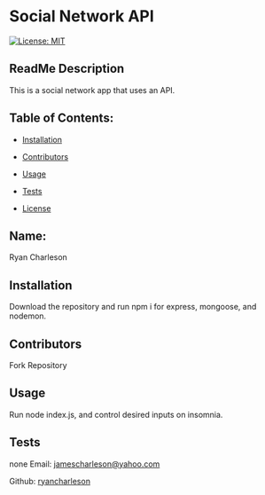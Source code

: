 # Social Network API
  [![License: MIT](https://img.shields.io/badge/License-MIT-yellow.svg)](https://opensource.org/licenses/MIT)
  ## ReadMe Description 

  This is a social network app that uses an API. 
  ## Table of Contents: 

  * [Installation](#installation) 

  * [Contributors](#contributors) 

  * [Usage](#usage) 

  * [Tests](#tests) 

  * [License](#license) 

  ## Name: 

  Ryan Charleson
  ## Installation 

  Download the repository and run npm i for express, mongoose, and nodemon.
  ## Contributors 

  Fork Repository
  ## Usage 

  Run node index.js, and control desired inputs on insomnia. 
  ## Tests 

  none
  Email: jamescharleson@yahoo.com 

  Github: [ryancharleson](https://github.com/ryancharleson) 
